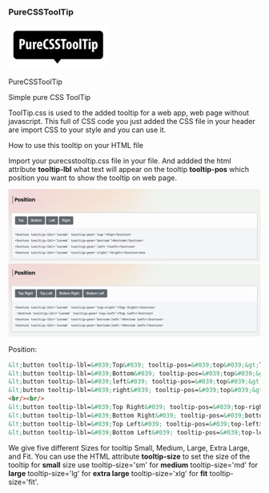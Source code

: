 ### PureCSSToolTip

<img src='https://raw.githubusercontent.com/iamsgokul/pureCSSToolTip/main/images/PureCSSToolTip.svg' style="width:200px;"/>

PureCSSToolTip

Simple pure CSS ToolTip

ToolTip.css is used to the added tooltip for a web app, web page without javascript. This full of CSS code you just added the CSS file in your header are import CSS to your style and you can use it.

How to use this tooltip on your HTML file

Import your purecsstooltip.css file in your file. And addded the html attribute <b>tooltip-lbl</b> what text will appear on the tooltip <b>tooltip-pos</b> which position you want to show the tooltip on web page.

<img src='https://raw.githubusercontent.com/iamsgokul/pureCSSToolTip/main/images/tool-tip.gif'/>

<img src='https://raw.githubusercontent.com/iamsgokul/pureCSSToolTip/main/images/tooltip-position.gif'/>

Position:

```html
&lt;button tooltip-lbl=&#039;Top&#039; tooltip-pos=&#039;top&#039;&gt;Top&lt;/button&gt;
&lt;button tooltip-lbl=&#039;Bottom&#039; tooltip-pos=&#039;top&#039;&gt;Bottom&lt;/button&gt;
&lt;button tooltip-lbl=&#039;left&#039; tooltip-pos=&#039;top&#039;&gt;Left&lt;/button&gt;
&lt;button tooltip-lbl=&#039;right&#039; tooltip-pos=&#039;top&#039;&gt;Right&lt;/button&gt;
<br/><br/>
&lt;button tooltip-lbl=&#039;Top Right&#039; tooltip-pos=&#039;top-right&#039;&gt;Top Right&lt;/button&gt;
&lt;button tooltip-lbl=&#039;Bottom Right&#039; tooltip-pos=&#039;bottom-right&#039;&gt;Bottom Right&lt;/button&gt;
&lt;button tooltip-lbl=&#039;Top Left&#039; tooltip-pos=&#039;top-left&#039;&gt;Top Left&lt;/button&gt;
&lt;button tooltip-lbl=&#039;Bottom Left&#039; tooltip-pos=&#039;top-left&#039;&gt;Bottom Left&lt;/button&gt;
```

We give five different Sizes for tooltip Small, Medium, Large, Extra Large, and Fit. You can use the HTML attribute <b>tooltip-size</b> to set the size of the tooltip for <b>small</b> size use tooltip-size='sm' for <b>medium</b> tooltip-size='md' for <b>large</b> tooltip-size='lg' for <b>extra large</b> tooltip-size='xlg' for <b>fit</b> tooltip-size='fit'.
